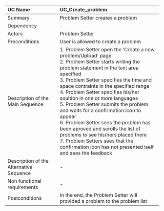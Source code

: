 | UC Name	  | UC_Create_problem|
| :---        |    :----  |
| Summary      | Problem Setter creates a problem    |
| Dependency   | -  |
| Actors   | Problem Setter      |
| Preconditions   | User is allowed to create a problem    |
| Description of the Main Sequence   | 1.	Problem Setter open the 'Create a new problem/Upload' page  <br>  2. Problem Setter starts writing the problem statement in the text area specified <br> 3.  Problem Setter specifies the time and space contraints in the specified range <br> 4. Problem Setter specifies his/her soultion in one or more languages <br> 5. Problem Setter submits the problem and waits for a confirmation icon to appear <br> 6. Problem Setter sees the problem has been aproved and scrolls the list of problems to see his/hers placed there <br> 7. Problem Setters sees that the confirmation icon has not presented iself and sees the feedback   |
| Description of the Alternative Sequence   | - |
| Non functional requirements   | - |
| Postconditions   | In the end, the Problem Setter will provided a problem to the problem list |
